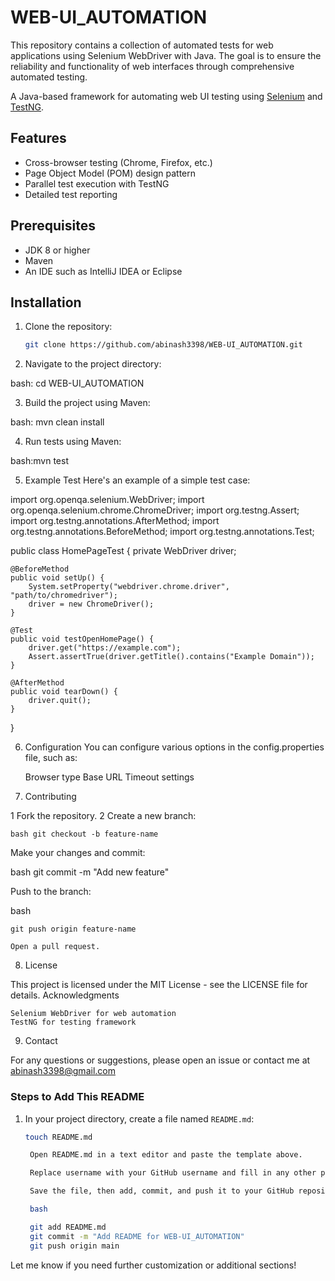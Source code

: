 # WEB-UI_AUTOMATION
This repository contains a collection of automated tests for web applications using Selenium WebDriver with Java. The goal is to ensure the reliability and functionality of web interfaces through comprehensive automated testing.


A Java-based framework for automating web UI testing using [Selenium](https://www.selenium.dev/) and [TestNG](https://testng.org/).

## Features

- Cross-browser testing (Chrome, Firefox, etc.)
- Page Object Model (POM) design pattern
- Parallel test execution with TestNG
- Detailed test reporting

## Prerequisites

- JDK 8 or higher
- Maven
- An IDE such as IntelliJ IDEA or Eclipse

## Installation

1. Clone the repository:
   ```bash
   git clone https://github.com/abinash3398/WEB-UI_AUTOMATION.git

2.  Navigate to the project directory:

bash: cd WEB-UI_AUTOMATION

3.  Build the project using Maven:

bash: mvn clean install

4.  Run tests using Maven:

bash:mvn test

5.  Example Test
Here's an example of a simple test case:

import org.openqa.selenium.WebDriver;
import org.openqa.selenium.chrome.ChromeDriver;
import org.testng.Assert;
import org.testng.annotations.AfterMethod;
import org.testng.annotations.BeforeMethod;
import org.testng.annotations.Test;

public class HomePageTest {
    private WebDriver driver;

    @BeforeMethod
    public void setUp() {
        System.setProperty("webdriver.chrome.driver", "path/to/chromedriver");
        driver = new ChromeDriver();
    }

    @Test
    public void testOpenHomePage() {
        driver.get("https://example.com");
        Assert.assertTrue(driver.getTitle().contains("Example Domain"));
    }

    @AfterMethod
    public void tearDown() {
        driver.quit();
    }
}

6.  Configuration
You can configure various options in the config.properties file, such as:

    Browser type
    Base URL
    Timeout settings

7.  Contributing

   1 Fork the repository.
   2 Create a new branch:

    bash git checkout -b feature-name

Make your changes and commit:

bash git commit -m "Add new feature"

Push to the branch:

bash

    git push origin feature-name

    Open a pull request.

8.  License
   
This project is licensed under the MIT License - see the LICENSE file for details.
Acknowledgments

    Selenium WebDriver for web automation
    TestNG for testing framework

9.  Contact

For any questions or suggestions, please open an issue or contact me at abinash3398@gmail.com


### Steps to Add This README

1. In your project directory, create a file named `README.md`:
   ```bash
   touch README.md

    Open README.md in a text editor and paste the template above.

    Replace username with your GitHub username and fill in any other project-specific details.

    Save the file, then add, commit, and push it to your GitHub repository:

    bash

    git add README.md
    git commit -m "Add README for WEB-UI_AUTOMATION"
    git push origin main

Let me know if you need further customization or additional sections!

